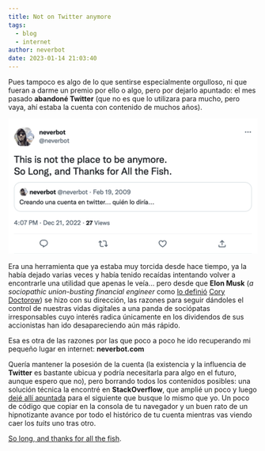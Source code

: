 ```yaml
---
title: Not on Twitter anymore
tags:
  - blog
  - internet
author: neverbot
date: 2023-01-14 21:03:40
---
```


Pues tampoco es algo de lo que sentirse especialmente orgulloso, ni que fueran a darme un premio por ello o algo, pero por dejarlo apuntado: el mes pasado **abandoné Twitter** (que no es que lo utilizara para mucho, pero vaya, ahí estaba la cuenta con contenido de muchos años).

![thanks-for-all-the-fish](./not-on-twitter-anymore/thanks-for-all-the-fish.png)

Era una herramienta que ya estaba muy torcida desde hace tiempo, ya la había dejado varias veces y había tenido recaídas intentando volver a encontrarle una utilidad que apenas le veía... pero desde que **Elon Musk** (*a sociopathic union-busting financial engineer* como [lo definió](https://twitter.com/doctorow/status/1291788787555553282) [Cory Doctorow](https://craphound.com/bio/)) se hizo con su dirección, las razones para seguir dándoles el control de nuestras vidas digitales a una panda de sociópatas irresponsables cuyo interés radica únicamente en los dividendos de sus accionistas han ido desapareciendo aún más rápido.

Esa es otra de las razones por las que poco a poco he ido recuperando mi pequeño lugar en internet: **neverbot.com**

Quería mantener la posesión de la cuenta (la existencia y la influencia de **Twitter** es bastante ubicua y podría necesitarla para algo en el futuro, aunque espero que no), pero borrando todos los contenidos posibles: una solución técnica la encontré en **StackOverflow**, que amplié un poco y luego [dejé allí apuntada](https://stackoverflow.com/questions/64863099/deleting-tweets-with-js-console/74878105#74878105) para el siguiente que busque lo mismo que yo. Un poco de código que copiar en la consola de tu navegador y un buen rato de un hipnotizante avance por todo el histórico de tu cuenta mientras vas viendo caer los *tuits* uno tras otro.

[So long, and thanks for all the fish](https://en.wikipedia.org/w/index.php?title=So_Long,_and_Thanks_for_All_the_Fish).
